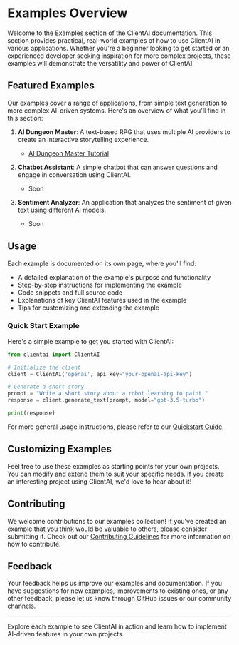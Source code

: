 # Examples Overview

Welcome to the Examples section of the ClientAI documentation. This section provides practical, real-world examples of how to use ClientAI in various applications. Whether you're a beginner looking to get started or an experienced developer seeking inspiration for more complex projects, these examples will demonstrate the versatility and power of ClientAI.

## Featured Examples

Our examples cover a range of applications, from simple text generation to more complex AI-driven systems. Here's an overview of what you'll find in this section:

1. **AI Dungeon Master**: A text-based RPG that uses multiple AI providers to create an interactive storytelling experience.

    - [AI Dungeon Master Tutorial](ai_dungeon_master.md)

2. **Chatbot Assistant**: A simple chatbot that can answer questions and engage in conversation using ClientAI.

    - Soon

3. **Sentiment Analyzer**: An application that analyzes the sentiment of given text using different AI models.

    - Soon

## Usage

Each example is documented on its own page, where you'll find:

- A detailed explanation of the example's purpose and functionality
- Step-by-step instructions for implementing the example
- Code snippets and full source code
- Explanations of key ClientAI features used in the example
- Tips for customizing and extending the example

### Quick Start Example

Here's a simple example to get you started with ClientAI:

```python
from clientai import ClientAI

# Initialize the client
client = ClientAI('openai', api_key="your-openai-api-key")

# Generate a short story
prompt = "Write a short story about a robot learning to paint."
response = client.generate_text(prompt, model="gpt-3.5-turbo")

print(response)
```

For more general usage instructions, please refer to our [Quickstart Guide](../quick-start.md).

## Customizing Examples

Feel free to use these examples as starting points for your own projects. You can modify and extend them to suit your specific needs. If you create an interesting project using ClientAI, we'd love to hear about it!

## Contributing

We welcome contributions to our examples collection! If you've created an example that you think would be valuable to others, please consider submitting it. Check out our [Contributing Guidelines](../community/CONTRIBUTING.md) for more information on how to contribute.

## Feedback

Your feedback helps us improve our examples and documentation. If you have suggestions for new examples, improvements to existing ones, or any other feedback, please let us know through GitHub issues or our community channels.

---

Explore each example to see ClientAI in action and learn how to implement AI-driven features in your own projects.